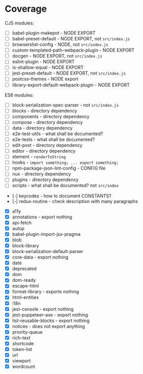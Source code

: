 # Coverage

CJS modules:

- [ ] babel-plugin-makepot - NODE EXPORT
- [ ] babel-preset-default - NODE EXPORT, not `src/index.js`
- [ ] browserslist-config - NODE, not `src/index.js`
- [ ] custom-templated-path-webpack-plugin - NODE EXPORT
- [ ] docgen - NODE EXPORT, not `src/index.js`
- [ ] eslint-plugin - NODE EXPORT
- [ ] is-shallow-equal - NODE EXPORT
- [ ] jest-preset-default - NODE EXPORT, not `src/index.js`
- [ ] postcss-themes - NODE export
- [ ] library-export-default-webpack-plugin - NODE EXPORT

ES6 modules:

- [ ] block-serialization-spec-parser - not `src/index.js`
- [ ] blocks - directory dependency
- [ ] components - directory dependency
- [ ] compose - directory dependency
- [ ] data - directory dependency
- [ ] e2e-test-utils - what shall be documented?
- [ ] e2e-tests - what shall be documented?
- [ ] edit-post - directory dependency
- [ ] editor - directory dependency
- [ ] element - `renderToString`
- [ ] hooks - `import something; ... export something;`
- [ ] npm-package-json-lint-config - CONFIG file
- [ ] nux - directory dependency
- [ ] plugins - directory dependency
- [ ] scripts - what shall be documented? not `src/index`
- [-] keycodes - how to document CONSTANTS?
- [-] redux-routine - check description with many paragraphs
- [x] a11y
- [x] annotations - export nothing
- [x] api-fetch
- [x] autop
- [x] babel-plugin-import-jsx-pragma
- [x] blob
- [x] block-library
- [x] block-serialization-default-parser
- [x] core-data - export nothing
- [x] date
- [x] deprecated
- [x] dom
- [x] dom-ready
- [x] escape-html
- [x] format-library - exports nothing
- [x] html-entities
- [x] i18n
- [x] jest-console - export nothing
- [x] jest-puppeteer-axe - export nothing
- [x] list-reusable-blocks - export nothing
- [x] notices - does not export anything
- [x] priority-queue
- [x] rich-text
- [x] shortcode
- [x] token-list
- [x] url
- [x] viewport
- [x] wordcount

